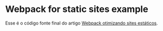 # Webpack for static sites example

Esse é o código fonte final do artigo [Webpack otimizando sites estáticos](https://medium.com/@michael.silva/webpack-otimizando-sites-est%C3%A1ticos-ba0989bbd626).

